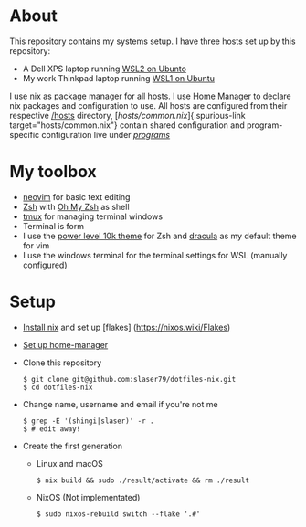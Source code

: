 # About

This repository contains my systems setup. I have three hosts set up by
this repository:

-   A Dell XPS laptop running [WSL2 on Ubunto](https://docs.microsoft.com/en-us/windows/wsl/install)
-   My work  Thinkpad laptop running [WSL1 on Ubuntu](https://docs.microsoft.com/en-us/windows/wsl/install)

I use [nix](https://nixos.org/) as package manager for all hosts. I use
[Home Manager](https://github.com/nix-community/home-manager) to declare
nix packages and configuration to use. All hosts are configured from their respective
[/hosts](file:///hosts) directory, [*hosts/common.nix*]{.spurious-link
target="hosts/common.nix"} contain shared configuration and
program-specific configuration live under
[*programs*](file:///programs/)

# My toolbox

-   [neovim](https://neovim.io/) for basic text editing
-   [Zsh](https://www.zsh.org/) with [Oh My Zsh](https://ohmyz.sh/) as
    shell
-   [tmux](https://github.com/tmux/wiki) for managing terminal windows
-   Terminal is form
-   I use the [power level 10k theme](https://github.com/romkatv/powerlevel10k) for Zsh and [dracula](https://github.com/dracula/vim) as my default theme for vim 
-   I use the windows terminal for the terminal settings for WSL (manually configured)

# Setup

-   [Install
    nix](https://nixos.org/manual/nix/stable/#sect-multi-user-installation)
    and set up [flakes] (https://nixos.wiki/Flakes)

-   [Set up
    home-manager](https://github.com/nix-community/home-manager#installation)

-   Clone this repository

    ``` {.shell}
    $ git clone git@github.com:slaser79/dotfiles-nix.git
    $ cd dotfiles-nix
    ```

-   Change name, username and email if you\'re not me

    ``` {.shell}
    $ grep -E '(shingi|slaser)' -r .
    $ # edit away!
    ```

-   Create the first generation


    -   Linux and macOS

        ``` {.shell}
        $ nix build && sudo ./result/activate && rm ./result
        ```
    -   NixOS (Not implementated)

        ``` {.shell}
        $ sudo nixos-rebuild switch --flake '.#'
        ```
